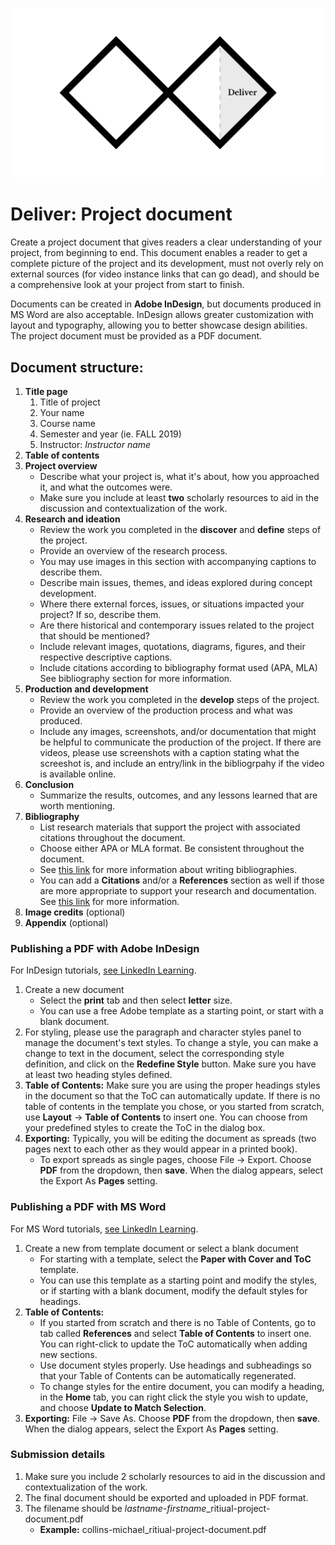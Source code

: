 ![Double Diamond Deliver Phase graphic](/assets/dd-process-deliver-1200px@2x.png)

# Deliver: Project document

Create a project document that gives readers a clear understanding of your project, from beginning to end. This document enables a reader to get a complete picture of the project and its development, must not overly rely on external sources (for video instance links that can go dead), and should be a comprehensive look at your project from start to finish.

Documents can be created in **Adobe InDesign**, but documents produced in MS Word are also acceptable. InDesign allows greater customization with layout and typography, allowing you to better showcase design abilities. The project document must be provided as a PDF document.

## Document structure:

1. **Title page**
   1. Title of project
   2. Your name
   3. Course name
   4. Semester and year \(ie. FALL 2019\)
   5. Instructor: _Instructor name_
2. **Table of contents**
3. **Project overview**
   * Describe what your project is, what it's about, how you approached it, and what the outcomes were.
   *  Make sure you include at least **two** scholarly resources to aid in the discussion and contextualization of the work.
4. **Research and ideation**
   * Review the work you completed in the **discover** and **define** steps of the project.
   * Provide an overview of the research process.
   * You may use images in this section with accompanying captions to describe them.
   * Describe main issues, themes, and ideas explored during concept development.
   * Where there external forces, issues, or situations impacted your project? If so, describe them.
   * Are there historical and contemporary issues related to the project that should be mentioned?
   * Include relevant images, quotations, diagrams, figures, and their respective descriptive captions.
   * Include citations according to bibliography format used \(APA, MLA\) See bibliography section for more information.
5. **Production and development**
   * Review the work you completed in the **develop** steps of the project.
   * Provide an overview of the production process and what was produced.
   * Include any images, screenshots, and/or documentation that might be helpful to communicate the production of the project. If there are videos, please use screenshots with a caption stating what the screeshot is, and include an entry/link in the bibliogrpahy if the video is available online.
6. **Conclusion**
   * Summarize the results, outcomes, and any lessons learned that are worth mentioning. 
7. **Bibliography**
    * List research materials that support the project with associated citations throughout the document.
    * Choose either APA or MLA format. Be consistent throughout the document.
    * See [this link](https://www.bibliography.com/how-to/how-to-write-a-bibliography-for-a-school-project/) for more information about writing bibliographies.
    * You can add a **Citations** and/or a **References** section as well if those are more appropriate to support your research and documentation. See [this link](https://www.bibliography.com/how-to/difference-between-citations-and-references/) for more information.
8. **Image credits** \(optional\)
9. **Appendix** \(optional\)

### Publishing a PDF with Adobe InDesign

For InDesign tutorials, [see LinkedIn Learning](https://www.linkedin.com/learning/indesign-2022-essential-training/indesign-learn-the-fundamentals).

1. Create a new document
   * Select the **print** tab and then select **letter** size.
   * You can use a free Adobe template as a starting point, or start with a blank document.
2. For styling, please use the paragraph and character styles panel to manage the document's text styles. To change a style, you can make a change to text in the document, select the corresponding style definition, and click on the **Redefine Style** button. Make sure you have at least two heading styles defined.
3. **Table of Contents:** Make sure you are using the proper headings styles in the document so that the ToC can automatically update. If there is no table of contents in the template you chose, or you started from scratch, use **Layout** -> **Table of Contents** to insert one. You can choose from your predefined styles to create the ToC in the dialog box.
4. **Exporting:** Typically, you will be editing the document as spreads (two pages next to each other as they would appear in a printed book).
   * To export spreads as single pages, choose File -> Export. Choose **PDF** from the dropdown, then **save**. When the dialog appears, select the Export As **Pages** setting.

### Publishing a PDF with MS Word

For MS Word tutorials, [see LinkedIn Learning](https://www.linkedin.com/learning/word-2016-creating-long-documents/create-a-table-of-contents).

1. Create a new from template document or select a blank document
   * For starting with a template, select the **Paper with Cover and ToC** template.
   * You can use this template as a starting point and modify the styles, or if starting with a blank document, modify the default styles for headings.
2. **Table of Contents:** 
   * If you started from scratch and there is no Table of Contents, go to tab called **References** and select **Table of Contents** to insert one. You can right-click to update the ToC automatically when adding new sections.
   * Use document styles properly. Use headings and subheadings so that your Table of Contents can be automatically regenerated.
   * To change styles for the entire document, you can modify a heading, in the **Home** tab, you can right click the style you wish to update, and choose **Update to Match Selection**.
3. **Exporting:** File -> Save As. Choose **PDF** from the dropdown, then **save**. When the dialog appears, select the Export As **Pages** setting.

### Submission details

1. Make sure you include 2 scholarly resources to aid in the discussion and contextualization of the work.
2. The final document should be exported and uploaded in PDF format.
3. The filename should be _lastname_-_firstname_\_ritiual-project-document.pdf
   - **Example:** collins-michael_ritiual-project-document.pdf


